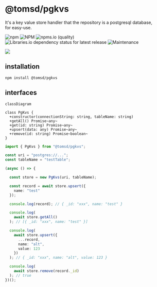# @tomsd/pgkvs

It's a key value store handler that the repository is a postgresql database, for easy-use.

![npm](https://img.shields.io/npm/v/@tomsd/pgkvs)
![NPM](https://img.shields.io/npm/l/@tomsd/pgkvs)
![npms.io (quality)](https://img.shields.io/npms-io/quality-score/@tomsd/pgkvs)
![Libraries.io dependency status for latest release](https://img.shields.io/librariesio/release/npm/@tomsd/pgkvs)
![Maintenance](https://img.shields.io/maintenance/yes/2022)

[![](https://nodei.co/npm/@tomsd/pgkvs.svg?mini=true)](https://www.npmjs.com/package/@tomsd/pgkvs)

## installation

``` shell
npm install @tomsd/pgkvs
```

## interfaces

``` mermaid
classDiagram

class PgKvs {
  +constructor(connectionString: string, tableName: string)
  +getAll() Promise~any~
  +get(id: string) Promise~any~
  +upsert(data: any) Promise~any~
  +remove(id: string) Promise~boolean~
}
```

``` typescript
import { PgKvs } from "@tomsd/pgkvs";

const uri = "postgres://...";
const tableName = "testTable";

(async () => {

  const store = new PgKvs(uri, tableName);

  const record = await store.upsert({
    name: "test"
  });

  console.log(record); // { _id: "xxx", name: "test" }

  console.log(
    await store.getAll()
  ); // [{ _id: "xxx", name: "test" }]

  console.log(
    await store.upsert({
      ...record,
      name: "alt",
      value: 123
    })
  ); // { _id: "xxx", name: "alt", value: 123 }

  console.log(
    await store.remove(record._id)
  ); // true
})();

```
